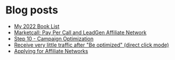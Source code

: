 # Blog posts
<!-- BLOG-POST-LIST:START -->
- [My 2022 Book List](https://afflift.com/f/threads/my-2022-book-list.10359/)
- [Marketcall: Pay Per Call and LeadGen Affiliate Network](https://afflift.com/f/threads/marketcall-pay-per-call-and-leadgen-affiliate-network.5645/)
- [Step 10 - Campaign Optimization](https://afflift.com/f/threads/step-10-campaign-optimization.7481/)
- [Receive very little traffic after &quot;Be optimized&quot; &lpar;direct click mode&rpar;](https://afflift.com/f/threads/receive-very-little-traffic-after-be-optimized-direct-click-mode.10354/)
- [Applying for Affiliate Networks](https://afflift.com/f/threads/applying-for-affiliate-networks.6890/)
<!-- BLOG-POST-LIST:END -->

